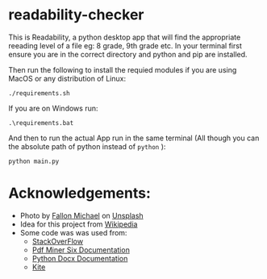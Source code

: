 # readability-checker
This is Readability, a python desktop app that will find the appropriate reeading level of a file eg: 8 grade, 9th grade etc.
In your terminal first ensure you are in the correct directory and python and pip are installed.

Then run the following to install the requied modules if you are using MacOS or any distribution of Linux:

```
./requirements.sh
```

If you are on Windows run:

```
.\requirements.bat
```

And then to run the actual App run in the same terminal (All though you can the absolute path of python instead of `python` ):

```
python main.py
```

# Acknowledgements:
- Photo by [Fallon Michael](https://unsplash.com/photos/qmlGWIaIgpo) on [Unsplash](https://unsplash.com/)
- Idea for this project from [Wikipedia](https://en.wikipedia.org/wiki/Coleman%E2%80%93Liau_index)
- Some code was was used from:
  - [StackOverFlow](https://stackoverflow.com/questions/2349991/how-to-import-other-python-files)
  - [Pdf Miner Six Documentation](https://pdfminersix.readthedocs.io/en/latest/tutorial/composable.html)
  - [Python Docx Documentation](https://python-docx.readthedocs.io/en/latest/)
  - [Kite](https://www.kite.com/python/answers/how-to-check-the-type-of-a-file-in-python)

